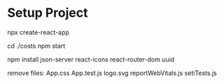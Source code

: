 # Setup Project

npx create-react-app

cd ./costs
npm start 

npm install json-server react-icons react-router-dom uuid

remove files:
App.css
App.test.js
logo.svg
reportWebVitals.js
setiTests.js